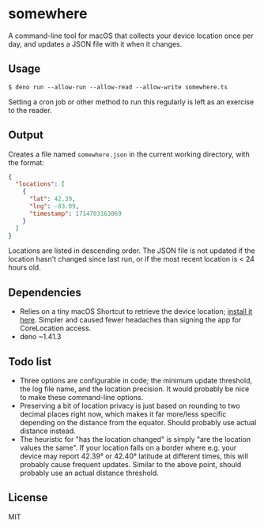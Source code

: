 # somewhere

A command-line tool for macOS that collects your device location once per day,
and updates a JSON file with it when it changes.

## Usage

```
$ deno run --allow-run --allow-read --allow-write somewhere.ts
```

Setting a cron job or other method to run this regularly is left as an exercise
to the reader.

## Output

Creates a file named `somewhere.json` in the current working directory, with the
format:

```json
{
  "locations": [
    {
      "lat": 42.39,
      "lng": -83.09,
      "timestamp": 1714703163069
    }
  ]
}
```

Locations are listed in descending order. The JSON file is not updated if the
location hasn't changed since last run, or if the most recent location is < 24
hours old.

## Dependencies

- Relies on a tiny macOS Shortcut to retrieve the device location;
  [install it here](https://www.icloud.com/shortcuts/84806ea73cd943ab8888509a36fd8038).
  Simpler and caused fewer headaches than signing the app for CoreLocation access.
- deno ~1.41.3

## Todo list

- Three options are configurable in code; the minimum update threshold, the log
  file name, and the location precision. It would probably be nice to make these
  command-line options.
- Preserving a bit of location privacy is just based on rounding to two decimal
  places right now, which makes it far more/less specific depending on the
  distance from the equator. Should probably use actual distance instead.
- The heuristic for "has the location changed" is simply "are the location
  values the same". If your location falls on a border where e.g. your device
  may report 42.39° or 42.40° latitude at different times, this will probably
  cause frequent updates. Similar to the above point, should probably use an
  actual distance threshold.

## License

MIT
